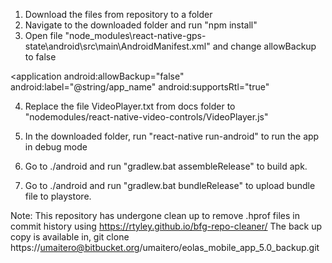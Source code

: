 1. Download the files from repository to a folder
2. Navigate to the downloaded folder and run "npm install"
3. Open file "node_modules\react-native-gps-state\android\src\main\AndroidManifest.xml" and change allowBackup to false

<application android:allowBackup="false"
            android:label="@string/app_name"
            android:supportsRtl="true"
>

4. Replace the file VideoPlayer.txt from docs folder to "nodemodules/react-native-video-controls/VideoPlayer.js"

5. In the downloaded folder, run "react-native run-android" to run the app in debug mode

6. Go to ./android and run "gradlew.bat assembleRelease" to build apk.

7. Go to ./android and run "gradlew.bat bundleRelease" to upload bundle file to playstore.

Note: This repository has undergone clean up to remove .hprof files in commit history using https://rtyley.github.io/bfg-repo-cleaner/
The back up copy is available in, git clone https://umaitero@bitbucket.org/umaitero/eolas_mobile_app_5.0_backup.git